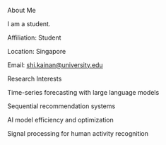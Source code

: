 

About Me

I am a student.

Affiliation: Student

Location: Singapore

Email: shi.kainan@university.edu

Research Interests

Time-series forecasting with large language models

Sequential recommendation systems

AI model efficiency and optimization

Signal processing for human activity recognition
